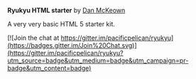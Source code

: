 **Ryukyu HTML starter** by [Dan McKeown](http://danmckeown.info)

A very very basic HTML 5 starter kit.

[![Join the chat at https://gitter.im/pacificpelican/ryukyu](https://badges.gitter.im/Join%20Chat.svg)](https://gitter.im/pacificpelican/ryukyu?utm_source=badge&utm_medium=badge&utm_campaign=pr-badge&utm_content=badge)